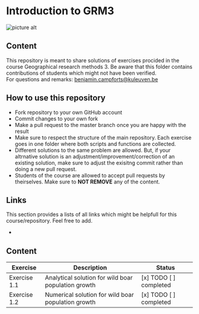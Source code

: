 Introduction to GRM3
===================
![picture alt](https://github.com/BCampforts/Introduction/blob/master/WildBoars.png "Repository containing solutions for the exercises of the course GRM3 2018")

## Content ##
This repository is meant to share solutions of exercises procided in the course Geographical research methods 3. 
Be aware that this folder contains contributions of students which might not have been verified.   
For questions and remarks: benjamin.campforts@kuleuven.be

## How to use this repository ##
* Fork repository to your own GitHub account
* Commit changes to your own fork 
* Make a pull request to the master branch once you are happy with the result
* Make sure to respect the structure of the main repository. Each exercise goes in one folder where both scripts and functions are collected. 
* Different solutions to the same problem are allowed. But, if your altrnative solution is an adjustment/improvement/correction of an existing solution, make sure to adjust the exisitng commit rather than doing a new pull request. 
* Students of the course are allowed to accept pull requests by theirselves. Make sure to **NOT REMOVE** any of the content. 

## Links ##
This section provides a lists of all links which might be helpfull for this course/repository. Feel free to add. 
* [How markdown works!]: (https://guides.github.com/features/mastering-markdown/#examples)


## Content ##

Exercise	  | Description	|	Status
------------- | ------------	| -------------
Exercise 1.1 |	Analytical solution for wild boar population growth	|  [x] TODO  [ ] completed 
Exercise 1.2 |	Numerical solution for wild boar population growth	|  [x] TODO  [ ] completed 


